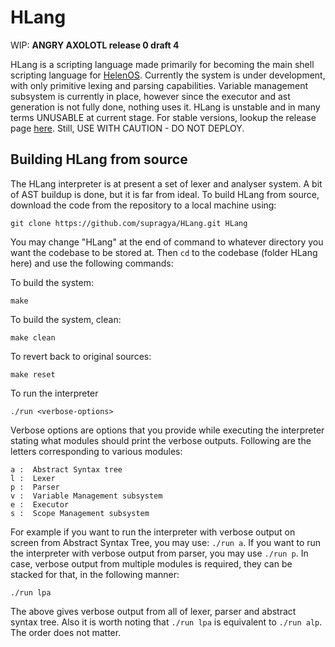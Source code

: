 HLang
=====


WIP: **ANGRY AXOLOTL release 0 draft 4**

HLang is a scripting language made primarily for becoming the main shell scripting language for [HelenOS](http://www.helenos.org). Currently the system is under development, with only primitive lexing and parsing capabilities. Variable management subsystem is currently in place, however since the executor and ast generation is not fully done, nothing uses it. HLang is unstable and in many terms UNUSABLE at current stage. For stable versions, lookup the release page [here](https://www.github.com/supragya/HLang/releases). Still, USE WITH CAUTION - DO NOT DEPLOY.


Building HLang from source
----------------
The HLang interpreter is at present a set of lexer and analyser system. A bit of AST buildup is done, but it is far from ideal. To build HLang from source, download the code from the repository to a local machine using:

    git clone https://github.com/supragya/HLang.git HLang

You may change "HLang" at the end of command to whatever directory you want the codebase to be stored at. Then `cd` to the codebase (folder HLang here) and use the following commands:

To build the system:

    make

To build the system, clean:

    make clean

To revert back to original sources:

    make reset

To run the interpreter

    ./run <verbose-options>

Verbose options are options that you provide while executing the interpreter stating what modules should print the verbose outputs. Following are the letters corresponding to various modules:

    a :  Abstract Syntax tree
    l :  Lexer
    p :  Parser
    v :  Variable Management subsystem
    e :  Executor
    s :  Scope Management subsystem

For example if you want to run the interpreter with verbose output on screen from Abstract Syntax Tree, you may use: `./run a`. If you want to run the interpreter with verbose output from parser, you may use `./run p`. In case, verbose output from multiple modules is required, they can be stacked for that, in the following manner:

    ./run lpa

The above gives verbose output from all of lexer, parser and abstract syntax tree. Also it is worth noting that `./run lpa` is equivalent to `./run alp`. The order does not matter.
